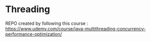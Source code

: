 # Threading

REPO created by following this course :  https://www.udemy.com/course/java-multithreading-concurrency-performance-optimization/
